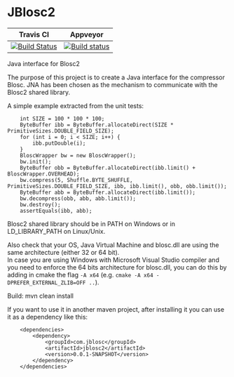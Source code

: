 # JBlosc2

| **Travis CI** | **Appveyor** |
|---------------|--------------|
|[![Build Status](https://travis-ci.org/Blosc/JBlosc2.svg?branch=master)](https://travis-ci.org/Blosc/JBlosc2) |[![Build status](https://ci.appveyor.com/api/projects/status/k7ler2n0ytmbjrw6?svg=true)](https://ci.appveyor.com/project/FrancescAlted/jblosc2)|

Java interface for Blosc2

The purpose of this project is to create a Java interface for the compressor Blosc. JNA has been chosen as the mechanism to communicate with the Blosc2 shared library.

A simple example extracted from the unit tests:

		int SIZE = 100 * 100 * 100;
		ByteBuffer ibb = ByteBuffer.allocateDirect(SIZE * PrimitiveSizes.DOUBLE_FIELD_SIZE);
		for (int i = 0; i < SIZE; i++) {
			ibb.putDouble(i);
		}
		BloscWrapper bw = new BloscWrapper();
		bw.init();
		ByteBuffer obb = ByteBuffer.allocateDirect(ibb.limit() + BloscWrapper.OVERHEAD);
		bw.compress(5, Shuffle.BYTE_SHUFFLE, PrimitiveSizes.DOUBLE_FIELD_SIZE, ibb, ibb.limit(), obb, obb.limit());
		ByteBuffer abb = ByteBuffer.allocateDirect(ibb.limit());
		bw.decompress(obb, abb, abb.limit());
		bw.destroy();
		assertEquals(ibb, abb);

Blosc2 shared library should be in PATH on Windows or in LD_LIBRARY_PATH on Linux/Unix.

Also check that your OS, Java Virtual Machine and blosc.dll are using the same architecture (either 32 or 64 bit).  
In case you are using Windows with Microsoft Visual Studio compiler and you need to enforce the 64 bits architecture for blosc.dll, you can do this by adding in cmake the flag `-A x64` (e.g. `cmake -A x64 -DPREFER_EXTERNAL_ZLIB=OFF ..`).

Build: mvn clean install

If you want to use it in another maven project, after installing it you can use it as a dependency like this:

		<dependencies>
			<dependency>
				<groupId>com.jblosc</groupId>
				<artifactId>jblosc2</artifactId>
				<version>0.0.1-SNAPSHOT</version>
			</dependency>
		</dependencies>
